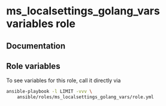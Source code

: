 # ms_localsettings_golang_vars variables role
## Documentation

## Role variables
To see variables for this role, call it directly via
```bash
ansible-playbook -l LIMIT -vvv \
    ansible/roles/ms_localsettings_golang_vars/role.yml
```

